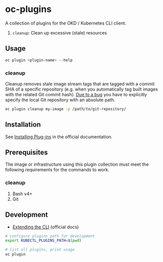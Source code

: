 oc-plugins
==========

A collection of plugins for the OKD / Kubernetes CLI client.

1. `cleanup`: Clean up excessive (stale) resources

Usage
-----

```bash
oc plugin <plugin-name> --help
```

### cleanup

Cleanup removes stale image stream tags that are tagged with a commit SHA of
a specific repository (e.g. when you automatically tag built images with the
related Git commit hash). [Due to a bug](https://github.com/kubernetes/kubernetes/issues/55708)
you have to explicitly specify the local Git repository with an absolute path.

```bash
oc plugin cleanup my-image -p /path/to/git-repository/
```

Installation
------------

See [Installing Plug-ins](
https://docs.openshift.com/container-platform/3.9/cli_reference/extend_cli.html#cli-installing-plugins
) in the official documentation.

Prerequisites
-------------

The image or infrastructure using this plugin collection must meet the
following requirements for the commands to work.

### cleanup

1. Bash v4+
1. Git

Development
-----------

- [Extending the CLI](https://docs.openshift.com/container-platform/3.9/cli_reference/extend_cli.html)
  (official docs)

```bash
# configure plugins path for development
export KUBECTL_PLUGINS_PATH=$(pwd)

# list all plugins, print usage
oc plugin
```
